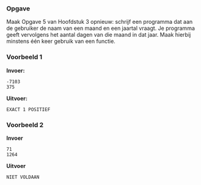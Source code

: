### Opgave

Maak Opgave 5 van Hoofdstuk 3 opnieuw: schrijf een programma dat aan de gebruiker de naam van een maand en een jaartal vraagt. Je programma geeft vervolgens het aantal dagen van die maand in dat jaar. Maak hierbij minstens één keer gebruik van een functie.


### Voorbeeld 1

**Invoer:**

    -7103
    375

**Uitvoer:**

    EXACT 1 POSITIEF
    
### Voorbeeld 2

**Invoer**

    71
    1264
    
**Uitvoer**

    NIET VOLDAAN
   
